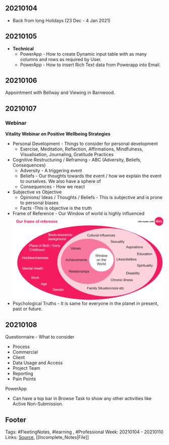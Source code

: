 
## 20210104
- Back from long Holidays (23 Dec - 4 Jan 2021)


## 20210105
- **Technical** 
	- PowerApp - How to create Dynamic input table with as many columns and rows as required by User.
	- PowerApp - How to insert Rich Text data from Powerapp into Email.

## 20210106
Appointment with Bellway and Viewing in Barnwood.

## 20210107

### Webinar
**Vitality Webinar on Positive Wellbeing Strategies**
- Personal Development - Things to consider for personal development
	- Exercise, Meditation, Reflection, Affirmations, Mindfulness, Visualisation, Journaling, Gratitude Practices
- Cognitive Restructuring / Reframing - ABC (Adversity, Beliefs, Consequences)
	- Adversity - A triggering event
	- Beliefs - Our thoughts towards the event / how we explain the event to ourselves. We also have a sphere of 
	- Consequences - How we react 
- Subjective vs Objective 
	- Opinions/ Ideas / Thoughts / Beliefs - This is subjective and is prone to personal biases
	- Facts -This is objective is the truth
- Frame of Reference - Our Window of world is highly influenced 
![Our Belief system](https://github.com/hashxim/hconMD/raw/master/Work_MD/Resources/Our%20Belief%20System.JPG)
- Psychological Truths - It is same for everyone in the planet in present, past or future. 


## 20210108
Questionnaire - What to consider
- Process
- Commercial
- Client
- Data Usage and Access
- Project Team
- Reporting
- Pain Points

PowerApp
- Can have a top bar in Browse Task to show any other activities like Active Non-Submission.



## Footer

Tags: #FleetingNotes, #learning , #Professional
Week: 20210104 - 20210110
Links: 
[Source](template.md), [[Incomplete_Notes|File]]

<!--
Comment - 
-->
<!--stackedit_data:
eyJoaXN0b3J5IjpbLTk5MTA1NjAwNiwyMjE0MDU0NzgsMTkyMT
M3NjU5NCw4MzE0NjAwODAsLTE5NTUyMDU2NzcsLTQxMzk3MTc2
OCwxMjkwNjAzMDcxLDExMzk2MzE4NjUsLTE2ODYyNjQxNjYsND
AxMTU2NDg1XX0=
-->